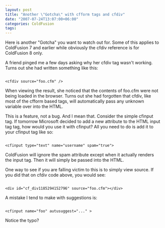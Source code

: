 ```yaml
---
layout: post
title: "Another \"Gotcha\" with cfform tags and cfdiv"
date: "2007-07-24T13:07:00+06:00"
categories: ColdFusion 
tags: 
---
```


Here is another "Gotcha" you want to watch out for. Some of this applies to ColdFusion 7 and earlier while obviously the cfdiv reference is for ColdFusion 8 only.

A friend pinged me a few days asking why her cfdiv tag wasn't working. Turns out she had written something like this:

<code>
&lt;cfdiv source="foo.cfm" /&gt;
</code>

When viewing the result, she noticed that the contents of foo.cfm were not being loaded in the browser. Turns out she had forgotten that cfdiv, like most of the cfform based tags, will automatically pass any unknown variable over into the HTML.

This is a feature, not a bug. And I mean that. Consider the simple cfinput tag. If tomorrow Microsoft decided to add a new attribute to the HTML input tag tag, how would you use it with cfinput? All you need to do is add it to your cfinput tag like so:

<code>
&lt;cfinput type="text" name="username" spam="true"&gt;
</code>

ColdFusion will ignore the spam attribute except when it actually renders the input tag. Then it will simply be passed into the HTML. 

One way to see if you are falling victim to this is to simply view source. If you did that on cfdiv code above, you would see:

<code>
&lt;div id="cf_div1185294152796" source="foo.cfm"&gt;&lt;/div&gt;
</code>

A mistake I tend to make with suggestions is:

<code>
&lt;cfinput name="foo" autusuggest="..." &gt;
</code>

Notice the typo?